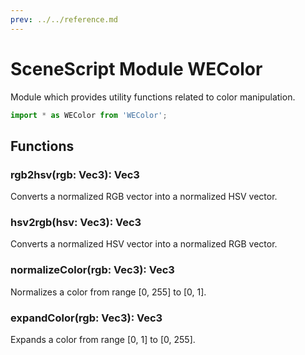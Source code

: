 ```yaml
---
prev: ../../reference.md
---
```


# SceneScript Module WEColor

Module which provides utility functions related to color manipulation.

```js
import * as WEColor from 'WEColor';
```

## Functions

### rgb2hsv(rgb: Vec3): Vec3

Converts a normalized RGB vector into a normalized HSV vector.

### hsv2rgb(hsv: Vec3): Vec3

Converts a normalized HSV vector into a normalized RGB vector.

### normalizeColor(rgb: Vec3): Vec3

Normalizes a color from range [0, 255] to [0, 1].

### expandColor(rgb: Vec3): Vec3

Expands a color from range [0, 1] to [0, 255]. 